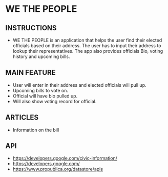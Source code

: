 # WE THE PEOPLE ##

## INSTRUCTIONS ##
* WE THE PEOPLE is an application that helps the user find their elected officials based on their address. The user has to input their address to lookup their representatives. The app also provides officials Bio, voting history and upcoming bills.

## MAIN FEATURE ##

* User will enter in their address and elected officials will pull up.
* Upcoming bills to vote on.
* Official will have bio pulled up.
* Will also show voting record for official.

## ARTICLES ##
* Information on the bill

## API ##
* https://developers.google.com/civic-information/
* https://developers.google.com/
* https://www.propublica.org/datastore/apis

